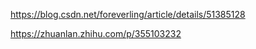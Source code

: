 https://blog.csdn.net/foreverling/article/details/51385128

https://zhuanlan.zhihu.com/p/355103232





